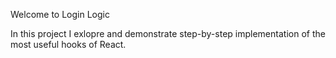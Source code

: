 Welcome to Login Logic

In this project I exlopre and demonstrate step-by-step implementation of the most useful hooks of React.
